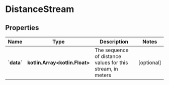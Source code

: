 
# DistanceStream

## Properties
Name | Type | Description | Notes
------------ | ------------- | ------------- | -------------
**&#x60;data&#x60;** | **kotlin.Array&lt;kotlin.Float&gt;** | The sequence of distance values for this stream, in meters |  [optional]



